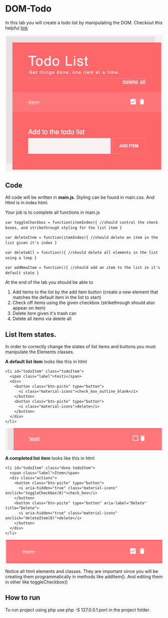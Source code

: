 # DOM-Todo
In this lab you will create a todo list by manipulating the DOM. Checkout this helpful [link](https://www.w3schools.com/js/js_htmldom_document.asp)

![alt text](assests/todohome.png)

## Code
All code will be written in **main.js**. Styling can be found in main.css. And Html is in index.html.

Your job is to complete all functions in main.js

`var toggleCheckbox = function(itemIndex){
  //should control the check boxes, and strikethrough styling for the list item
}`

`var deleteItem = function(itemIndex){
  //should delete an item in the list given it's index
}`

`var deleteAll = function(){
  //should delete all elements in the list using a loop
}`

`var addNewItem = function(){
  //should add an item to the list in it's default state
}`

At the end of the lab you should be able to 
1. Add items to the list by the add item button (create a new element that matches the default item in the list to start)
2. Check off items using the given checkbox (strikethrough should also appear on item)
3. Delete item given it's trash can
4. Delete all items via delete all

## List Item states.
In order to correctly change the states of list items and buttons you must manipulate the Elements classes.

**A default list item** looks like this in html
```
<li id="todoItem" class="todoItem">
  <span class="label">testi</span>
  <div>
    <button class="btn-picto" type="button">
      <i class="material-icons">check_box_outline_blank</i>
    </button>
    <button class="btn-picto" type="button">
      <i class="material-icons">delete</i>
    </button>
  </div>
</li>
```
![alt text](assests/listitemnew.png)

**A completed list item** looks like this in html
```
<li id="todoItem" class="done todoItem">
  <span class="label">Item</span>
  <div class="actions">
    <button class="btn-picto" type="button">
      <i aria-hidden="true" class="material-icons" onclick="toggleCheckbox(0)">check_box</i>
    </button>
    <button class="btn-picto" type="button" aria-label="Delete" title="Delete">
      <i aria-hidden="true" class="material-icons" onclick="deleteItem(0)">delete</i>
    </button>
  </div>
</li>
```
![alt text](assests/listitemcompleted.png)

Notice all html elements and classes. They are important since you will be creating them programmatically in methods like addItem(). And editing them in other like toggleCheckbox()

## How to run
To run project using php use php -S 127.0.0.1:port in the project folder.


